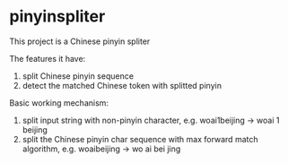 pinyinspliter
=============

This project is a Chinese pinyin spliter

The features it have:
1. split Chinese pinyin sequence
2. detect the matched Chinese token with splitted pinyin

Basic working mechanism:
1. split input string with non-pinyin character, e.g. woai1beijing -> woai 1 beijing
2. split the Chinese pinyin char sequence with max forward match algorithm, e.g. woaibeijing -> wo ai bei jing
